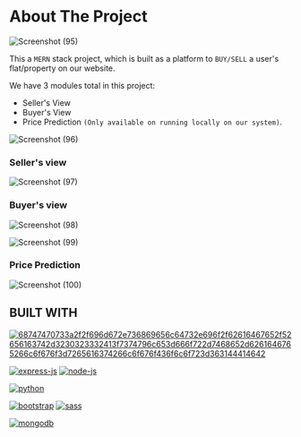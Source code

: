 
<!-- ABOUT THE PROJECT -->
# About The Project


![Screenshot (95)](https://user-images.githubusercontent.com/85937627/205231776-17627926-ae36-42bd-969a-0bf3ad0b3650.png)



This a `MERN` stack project, which is built as a platform to `BUY/SELL` a user's flat/property on our website.


We have 3 modules total in this project:
* Seller's View
* Buyer's View
* Price Prediction `(Only available on running locally on our system)`.

![Screenshot (96)](https://user-images.githubusercontent.com/85937627/205233289-6aa2f738-c45f-4d44-9df8-4d373e56b0fe.png)

### Seller's view

![Screenshot (97)](https://user-images.githubusercontent.com/85937627/205233730-0c949c79-a977-41e6-b7d6-22639f273462.png)

### Buyer's view

![Screenshot (98)](https://user-images.githubusercontent.com/85937627/205233779-0d315b00-ea85-4635-be43-e1ac8c62ea7a.png)

![Screenshot (99)](https://user-images.githubusercontent.com/85937627/205233798-71a9e2c8-81fc-446d-9c71-9f3ac9a03d76.png)



### Price Prediction

![Screenshot (100)](https://user-images.githubusercontent.com/85937627/205233921-0163f23e-3bf3-4346-ac61-53397381c27c.png)




## BUILT WITH
[![68747470733a2f2f696d672e736869656c64732e696f2f62616467652f52656163742d3230323332413f7374796c653d666f722d7468652d6261646765266c6f676f3d7265616374266c6f676f436f6c6f723d363144414642](https://user-images.githubusercontent.com/85937627/205235104-70b6bb88-b9ad-42e9-be08-ea16a5c412a8.svg)](https://reactjs.org/)

[![express-js](https://user-images.githubusercontent.com/85937627/205235410-7cf7dba7-62bb-408a-abac-e2630b569a38.png)](https://expressjs.com/)
[![node-js](https://user-images.githubusercontent.com/85937627/205235628-e783d4bc-bcb7-4433-8109-1d345964c1f2.png)](https://nodejs.org/en/)

[![python](https://user-images.githubusercontent.com/85937627/205236409-66195594-c023-4e0b-893e-5ee8daf4741b.png)](https://www.python.org/)

[![bootstrap](https://user-images.githubusercontent.com/85937627/205236141-a857fc6b-ff2d-46fc-badd-cec970e9d957.png)](https://getbootstrap.com/)
[![sass](https://user-images.githubusercontent.com/85937627/205236125-eb062410-0b91-49f3-8f25-3669cfb75837.png)](https://sass-lang.com/)

[![mongodb](https://user-images.githubusercontent.com/85937627/205236782-592de424-9344-4510-93dc-743216ed68c1.png)](https://www.mongodb.com/home)

